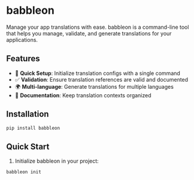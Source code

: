 # babbleon

Manage your app translations with ease. babbleon is a command-line tool that helps you manage, validate, and generate translations for your applications.

## Features

- 🚀 **Quick Setup**: Initialize translation configs with a single command
- ✅ **Validation**: Ensure translation references are valid and documented
- 🌍 **Multi-language**: Generate translations for multiple languages
- 📝 **Documentation**: Keep translation contexts organized

## Installation

```bash
pip install babbleon
```

## Quick Start

1. Initialize babbleon in your project:
```bash
babbleon init
```
